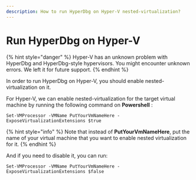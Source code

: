 ```yaml
---
description: How to run HyperDbg on Hyper-V nested-virtualization?
---
```


# Run HyperDbg on Hyper-V

{% hint style="danger" %}
Hyper-V has an unknown problem with HyperDbg and HyperDbg-style hypervisors. You might encounter unknown errors. We left it for future support.
{% endhint %}

In order to run HyperDbg on Hyper-V, you should enable nested-virtualization on it.

For Hyper-V, we can enable nested-virtualization for the target virtual machine by running the following command on **Powershell** :

```
Set-VMProcessor -VMName PutYourVmNameHere -ExposeVirtualizationExtensions $true
```

{% hint style="info" %}
Note that instead of **PutYourVmNameHere**, put the name of your virtual machine that you want to enable nested virtualization for it.
{% endhint %}

And if you need to disable it, you can run:

```text
Set-VMProcessor -VMName PutYourVmNameHere -ExposeVirtualizationExtensions $false
```

